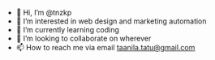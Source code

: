 - 👋 Hi, I’m @tnzkp
- 👀 I’m interested in web design and marketing automation
- 🌱 I’m currently learning coding
- 💞️ I’m looking to collaborate on wherever
- 📫 How to reach me via email taanila.tatu@gmail.com

<!---
tnzkp/tnzkp is a ✨ special ✨ repository because its `README.md` (this file) appears on your GitHub profile.
You can click the Preview link to take a look at your changes.
--->
